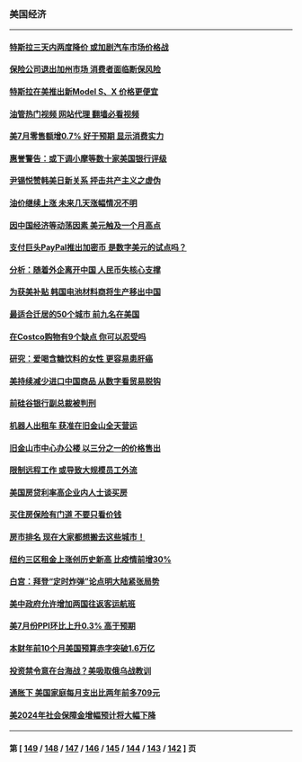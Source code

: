 ### 美国经济
---
#### [特斯拉三天内两度降价 或加剧汽车市场价格战](../../pages/ncid1078158/n14055093.md?08162045) 
#### [保险公司退出加州市场 消费者面临断保风险](../../pages/ncid1078158/n14054784.md?08162045) 
#### [特斯拉在美推出新Model S、X 价格更便宜](../../pages/ncid1078158/n14054680.md?08162045) 
#### [油管热门视频 网站代理 翻墙必看视频](http://138.2.39.72:81/youtube.html?epic-marker?08162045)
#### [美7月零售额增0.7% 好于预期 显示消费实力](../../pages/ncid1078158/n14054651.md?08162045) 
#### [惠誉警告：或下调小摩等数十家美国银行评级](../../pages/ncid1078158/n14054594.md?08162045) 
#### [尹锡悦赞韩美日新关系 抨击共产主义之虚伪](../../pages/ncid1078158/n14054236.md?08162045) 
#### [油价继续上涨 未来几天涨幅情况不明](../../pages/ncid1078158/n14054007.md?08162045) 
#### [因中国经济等动荡因素 美元触及一个月高点](../../pages/ncid1078158/n14053923.md?08162045) 
#### [支付巨头PayPal推出加密币 是数字美元的试点吗？](../../pages/ncid1078158/n14053493.md?08162045) 
#### [分析：随着外企离开中国 人民币失核心支撑](../../pages/ncid1078158/n14053433.md?08162045) 
#### [为获美补贴 韩国电池材料商将生产移出中国](../../pages/ncid1078158/n14053342.md?08162045) 
#### [最适合迁居的50个城市 前九名在美国](../../pages/ncid1078158/n14046203.md?08162045) 
#### [在Costco购物有9个缺点 你可以忍受吗](../../pages/ncid1078158/n14048734.md?08162045) 
#### [研究：爱喝含糖饮料的女性 更容易患肝癌](../../pages/ncid1078158/n14053149.md?08162045) 
#### [美持续减少进口中国商品 从数字看贸易脱钩](../../pages/ncid1078158/n14052943.md?08162045) 
#### [前硅谷银行副总裁被判刑](../../pages/ncid1078158/n14052942.md?08162045) 
#### [机器人出租车 获准在旧金山全天营运](../../pages/ncid1078158/n14052827.md?08162045) 
#### [旧金山市中心办公楼 以三分之一的价格售出](../../pages/ncid1078158/n14052796.md?08162045) 
#### [限制远程工作 或导致大规模员工外流](../../pages/ncid1078158/n14052788.md?08162045) 
#### [美国房贷利率高企业内人士谈买房](../../pages/ncid1078158/n14052779.md?08162045) 
#### [买住房保险有门道 不要只看价钱](../../pages/ncid1078158/n14052777.md?08162045) 
#### [房市排名 现在大家都想搬去这些城市！](../../pages/ncid1078158/n14052750.md?08162045) 
#### [纽约三区租金上涨创历史新高 比疫情前增30%](../../pages/ncid1078158/n14052669.md?08162045) 
#### [白宫：拜登“定时炸弹”论点明大陆紧张局势](../../pages/ncid1078158/n14052605.md?08162045) 
#### [美中政府允许增加两国往返客运航班](../../pages/ncid1078158/n14052589.md?08162045) 
#### [美7月份PPI环比上升0.3% 高于预期](../../pages/ncid1078158/n14052542.md?08162045) 
#### [本财年前10个月美国预算赤字突破1.6万亿](../../pages/ncid1078158/n14052557.md?08162045) 
#### [投资禁令意在台海战？美吸取俄乌战教训](../../pages/ncid1078158/n14052520.md?08162045) 
#### [通胀下 美国家庭每月支出比两年前多709元](../../pages/ncid1078158/n14052575.md?08162045) 
#### [美2024年社会保障金增幅预计将大幅下降](../../pages/ncid1078158/n14052483.md?08162045) 

---
#### 第 [ [149](./149.md?08162045) / [148](./148.md?08162045) / [147](./147.md?08162045) / [146](./146.md?08162045) / [145](./145.md?08162045) / [144](./144.md?08162045) / [143](./143.md?08162045) / [142](./142.md?08162045) ] 页
